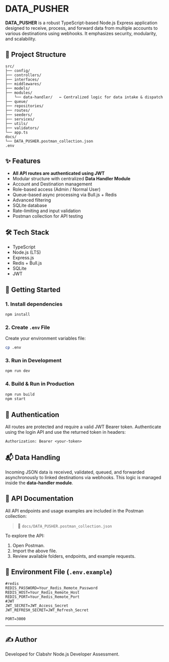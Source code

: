 # DATA_PUSHER

**DATA_PUSHER** is a robust TypeScript-based Node.js Express application designed to receive, process, and forward data from multiple accounts to various destinations using webhooks. It emphasizes security, modularity, and scalability.

## 📁 Project Structure

```
src/
├── config/
├── controllers/
├── interfaces/
├── middlewares/
├── models/
├── modules/
│   └── data-handler/   ← Centralized logic for data intake & dispatch
├── queue/
├── repositories/
├── routes/
├── seeders/
├── services/
├── utils/
├── validators/
└── app.ts
docs/
└── DATA_PUSHER.postman_collection.json
.env
```

## ✨ Features

- **All API routes are authenticated using JWT**
- Modular structure with centralized **Data Handler Module**
- Account and Destination management
- Role-based access (Admin / Normal User)
- Queue-based async processing via Bull.js + Redis
- Advanced  filtering
- SQLite database
- Rate-limiting and input validation
- Postman collection for API testing

## 🛠 Tech Stack

- TypeScript
- Node.js (LTS)
- Express.js
- Redis + Bull.js
- SQLite
- JWT

## 🚀 Getting Started

### 1. Install dependencies

```bash
npm install
```

### 2. Create `.env` File

Create your environment variables file:

```bash
cp .env
```

### 3. Run in Development

```bash
npm run dev
```

### 4. Build & Run in Production

```bash
npm run build
npm start
```

## 🔐 Authentication

All routes are protected and require a valid JWT Bearer token. Authenticate using the login API and use the returned token in headers:

```
Authorization: Bearer <your-token>
```

## 📬 Data Handling

Incoming JSON data is received, validated, queued, and forwarded asynchronously to linked destinations via webhooks. This logic is managed inside the **data-handler module**.

## 🧾 API Documentation

All API endpoints and usage examples are included in the Postman collection:

> 📂 `docs/DATA_PUSHER.postman_collection.json`

To explore the API:
1. Open Postman.
2. Import the above file.
3. Review available folders, endpoints, and example requests.

## 🧪 Environment File (`.env.example`)

```env
#redis
REDIS_PASSWORD=Your_Redis_Remote_Password
REDIS_HOST=Your_Redis_Remote_Host
REDIS_PORT=Your_Redis_Remote_Port
#JWT
JWT_SECRET=JWT_Access_Secret
JWT_REFRESH_SECRET=JWT_Refresh_Secret

PORT=3000
```

---

## ✍️ Author

Developed for Clabshr Node.js Developer Assessment.

